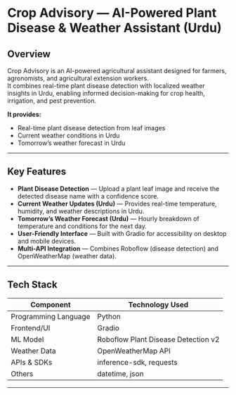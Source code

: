 # Crop Advisory — AI-Powered Plant Disease & Weather Assistant (Urdu)

## Overview
Crop Advisory is an AI-powered agricultural assistant designed for farmers, agronomists, and agricultural extension workers.  
It combines real-time plant disease detection with localized weather insights in Urdu, enabling informed decision-making for crop health, irrigation, and pest prevention.

**It provides:**
- Real-time plant disease detection from leaf images
- Current weather conditions in Urdu
- Tomorrow’s weather forecast in Urdu

---

## Key Features
- **Plant Disease Detection** — Upload a plant leaf image and receive the detected disease name with a confidence score.
- **Current Weather Updates (Urdu)** — Provides real-time temperature, humidity, and weather descriptions in Urdu.
- **Tomorrow’s Weather Forecast (Urdu)** — Hourly breakdown of temperature and conditions for the next day.
- **User-Friendly Interface** — Built with Gradio for accessibility on desktop and mobile devices.
- **Multi-API Integration** — Combines Roboflow (disease detection) and OpenWeatherMap (weather data).

---

## Tech Stack

| Component          | Technology Used                              |
|--------------------|----------------------------------------------|
| Programming Language | Python                                      |
| Frontend/UI        | Gradio                                       |
| ML Model           | Roboflow Plant Disease Detection v2          |
| Weather Data       | OpenWeatherMap API                           |
| APIs & SDKs        | inference-sdk, requests                      |
| Others             | datetime, json                               |

---


